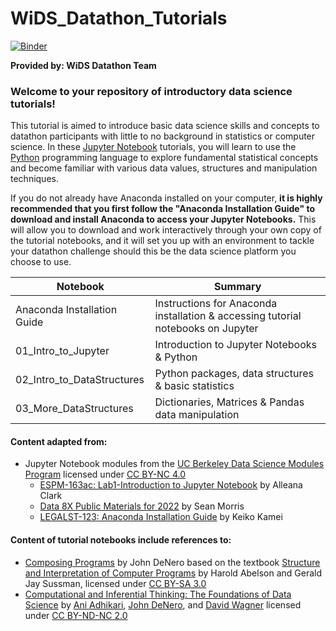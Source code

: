 # WiDS_Datathon_Tutorials

[![Binder](https://mybinder.org/badge_logo.svg)](https://mybinder.org/v2/gh/keikokamei/WiDS_Datathon_Tutorials/HEAD)

**Provided by: WiDS Datathon Team**  


### Welcome to your repository of introductory data science tutorials!

This tutorial is aimed to introduce basic data science skills and concepts to datathon participants with little to no background in statistics or computer science. In these [Jupyter Notebook](http://jupyter.org/) tutorials, you will learn to use the [Python](https://www.python.org/) programming language to explore fundamental statistical concepts and become familiar with various data values, structures and manipulation techniques.  

If you do not already have Anaconda installed on your computer, **it is highly recommended that you first follow the "Anaconda Installation Guide" to download and install Anaconda to access your Jupyter Notebooks.** This will allow you to download and work interactively through your own copy of the tutorial notebooks, and it will set you up with an environment to tackle your datathon challenge should this be the data science platform you choose to use.  

| Notebook                          | Summary                                                                             |
|-----------------------------------|------------------------------------------------------------------------------------|
| Anaconda Installation Guide       | Instructions for Anaconda installation & accessing tutorial notebooks on Jupyter   | 
| 01_Intro_to_Jupyter               | Introduction to Jupyter Notebooks & Python                                         |
| 02_Intro_to_DataStructures        | Python packages, data structures & basic statistics                                |
| 03_More_DataStructures            | Dictionaries, Matrices & Pandas data manipulation                                  |


#### Content adapted from:  
- Jupyter Notebook modules from the [UC Berkeley Data Science Modules Program](https://ds-modules.github.io/DS-Modules/) licensed under [CC BY-NC 4.0](https://creativecommons.org/licenses/by-nc/4.0/)
    - [ESPM-163ac: Lab1-Introduction to Jupyter Notebook](https://github.com/ds-modules/ESPM-163ac/blob/master/Lab1/Lab1_Intro_to_Jupyter.ipynb) by Alleana Clark
    - [Data 8X Public Materials for 2022](https://github.com/ds-modules/materials-x22/) by Sean Morris
    - [LEGALST-123: Anaconda Installation Guide](https://github.com/ds-modules/LEGALST-190/blob/master/LEGALST-123/Anaconda%20Installation%20Guide.ipynb) by Keiko Kamei
  

#### Content of tutorial notebooks include references to:
- [Composing Programs](https://www.composingprograms.com/) by John DeNero based on the textbook [Structure and Interpretation of Computer Programs](https://mitpress.mit.edu/9780262510875/structure-and-interpretation-of-computer-programs/) by Harold Abelson and Gerald Jay Sussman, licensed under [CC BY-SA 3.0](https://creativecommons.org/licenses/by-sa/3.0/)
- [Computational and Inferential Thinking: The Foundations of Data Science](https://inferentialthinking.com/chapters/intro.html) by [Ani Adhikari](https://statistics.berkeley.edu/people/ani-adhikari), [John DeNero](http://denero.org/), and [David Wagner](https://people.eecs.berkeley.edu/~daw/) licensed under [CC BY-ND-NC 2.0](https://creativecommons.org/licenses/by-nc-nd/2.0/)


